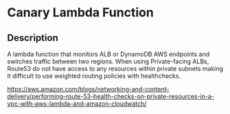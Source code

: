 # Canary Lambda Function

## Description

A lambda function that monitors ALB or DynamoDB AWS endpoints and switches traffic between two regions. When using Private-facing ALBs, Route53 do not have access to any resources within private subnets making it difficult
to use weighted routing policies with healthchecks.

https://aws.amazon.com/blogs/networking-and-content-delivery/performing-route-53-health-checks-on-private-resources-in-a-vpc-with-aws-lambda-and-amazon-cloudwatch/


